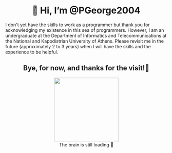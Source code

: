 <H1 align="center"> 👋 Hi, I’m @PGeorge2004 </H1>
I don't yet have the skills to work as a programmer but thank you for acknowledging my existence in this sea of programmers. However, I am an undergraduate at the Department of Informatics and Telecommunications at the National and Kapodistrian University of Athens. Please revisit me in the future (approximately 2 to 3 years) when I will have the skills and the experience to be helpful.
<H2 align="center">Bye, for now, and thanks for the visit!👋 </H2>
<p align = "center">
<img src="https://media.tenor.com/Krf7sKoeHNUAAAAC/wojak-loading-wojak.gif" width="200" height="200" />
<br>The brain is still loading 🤡
</p>
